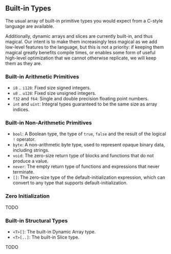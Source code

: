 
## Built-in Types

The usual array of built-in primitive types you would expect from a C-style language are available.

Additionally, dynamic arrays and slices are currently built-in, and thus magical. Our intent is to make them increasingly less magical as we add low-level features to the language, but this is not a priority: if keeping them magical greatly benefits compile times, or enables some form of useful high-level optimization that we cannot otherwise replicate, we will keep them as they are.

### Built-in Arithmetic Primitives

- `i8` .. `i128`: Fixed size signed integers.
- `u8` .. `u128`: Fixed size unsigned integers.
- `f32` and `f64`: Single and double precision floating point numbers.
- `int` and `uint`: Integral types guaranteed to be the same size as array indices.

### Built-in Non-Arithmetic Primitives

- `bool`: A Boolean type, the type of `true`, `false` and the result of the logical `!` operator.
- `byte`: A non-arithmetic byte type, used to represent opaque binary data, including strings.
- `void`: The zero-size return type of blocks and functions that do not produce a value.
- `never`: The empty return type of functions and expressions that never terminate.
- `[]`: The zero-size type of the default-initialization expression, which can convert to any type that supports default-initialization.

### Zero Initialization

TODO

### Built-in Structural Types

- `<T>[]`: The built-in Dynamic Array type.
- `<T>[..]`: The built-in Slice type.

TODO
